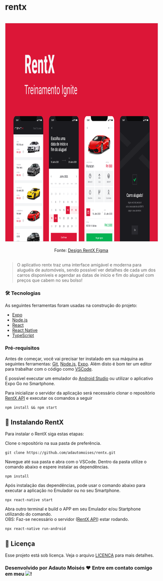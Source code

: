 # rentx

<br />
  <div align="center">
    <img src="src/assets/Capa.png" style="border: 1px solid rgba(0, 0, 0, 0.1);" width="1090" height="720"></img>
  </div>
<br />
  <div align="center">
    Fonte: <a href="https://www.figma.com/file/AomhtJeVKDKr6B26Jd8VfI/RentX-Ignite---Offline-First-(Copy)?node-id=14%3A861">Design RentX Figma</a>
  </div> 
<br />

> O aplicativo rentx traz uma interface amigável e moderna para aluguéis de automóveis, sendo possível ver detalhes de cada um dos carros disponíveis e agendar as datas de início e fim do aluguel com preços que cabem no seu bolso!

### 🛠 Tecnologias

As seguintes ferramentas foram usadas na construção do projeto:

- [Expo](https://expo.io/)
- [Node.js](https://nodejs.org/en/)
- [React](https://pt-br.reactjs.org/)
- [React Native](https://reactnative.dev/)
- [TypeScript](https://www.typescriptlang.org/)


### Pré-requisitos

Antes de começar, você vai precisar ter instalado em sua máquina as seguintes ferramentas:
[Git](https://git-scm.com), [Node.js](https://nodejs.org/en/), [Expo](https://docs.expo.dev/get-started/installation/). 
Além disto é bom ter um editor para trabalhar com o código como [VSCode](https://code.visualstudio.com/).

É possível executar um emulador do [Android Studio](https://developer.android.com/studio) ou utilizar o aplicativo Expo Go no Smartphone.

Para inicializar o servidor da aplicação será necessário clonar o repositório [RentX API](https://github.com/adautomoises/rentx-api.git) e executar os comandos a seguir
```
npm install && npm start
```

## 🚀 Instalando RentX

Para instalar o RentX siga estas etapas:

Clone o repositório na sua pasta de preferência.
```
git clone https://github.com/adautomoises/rentx.git
```
Navegue até sua pasta e abra com o VSCode.
Dentro da pasta utilize o comando abaixo e espere instalar as dependências.
```
npm install
```
Após instalação das dependências, pode usar o comando abaixo para executar a aplicação no Emulador ou no seu Smartphone.
```
npx react-native start
```
Abra outro terminal e build o APP em seu Emulador e/ou Startphone utilizando do comando. <br />
OBS: Faz-se necessário o servidor ([RentX API](https://github.com/adautomoises/rentx-api.git)) estar rodando.
```
npx react-native run-android
```

## 📝 Licença

Esse projeto está sob licença. Veja o arquivo [LICENÇA](LICENSE.md) para mais detalhes.
 
 
### Desenvolvido por Adauto Moisés ❤️ Entre em contato comigo em meu <a href="https://www.linkedin.com/posts/adautomoises_opa-eu-estou-de-volta-com-mais-um-projeto-activity-6984350479040299008-mh49?utm_source=share&utm_medium=member_desktop" alt="linkedin" target="_blank"><img src="https://img.shields.io/badge/LinkedIn-%230077B5.svg?&style=flat-square&logo=linkedin&logoColor=white"></a>! 
 

 

